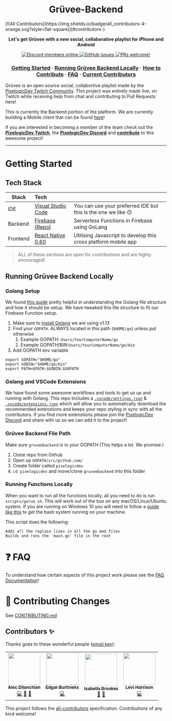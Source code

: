<h1 align="center">Grüvee-Backend</h1>
<!-- ALL-CONTRIBUTORS-BADGE:START - Do not remove or modify this section -->
[![All Contributors](https://img.shields.io/badge/all_contributors-4-orange.svg?style=flat-square)](#contributors-)
<!-- ALL-CONTRIBUTORS-BADGE:END -->
<p align="center">
  <strong>Let's get Grüvee with a new social, collaborative playlist for iPhone and Android</strong>
</p>

<p align="center">
    <a href="https://discordapp.com/invite/8NFtvp5">
        <img src="https://img.shields.io/discord/391635862959554561?label=Discord" alt="Discord members online" />
    </a>
    <a href="https://github.com/pixelogicdev/gruvee">
        <img alt="GitHub issues" src="https://img.shields.io/github/issues/pixelogicdev/gruveebackend">
    </a>
    <a href="#-how-to-contribute">
        <img src="https://img.shields.io/badge/PRs-welcome-brightgreen.svg" alt="PRs welcome!" />
    </a>
</p>

<h3 align="center">
 <a href="#getting-started">Getting Started</a>
  <span> · </span>
  <a href="#running-grüvee-backend-locally">Running Grüvee Backend Locally</a>
  <span> · </span>
  <a href="README-Support/CONTRIBUTING.md#-how-to-contribute">How to Contribute</a>
  <span> · </span>
  <a href="README-Support/FAQ.md">FAQ</a>
  <span> · </span>
  <a href="README-Support/CONTRIBUTING.md#-current-contributors">Current Contributors</a>
</h3>

Grüvee is an open source social, collabortive playlist made by the [PixelogicDev Twitch Community](https://twitch.tv/pixelogicdev). This project was entirely made live, on Twitch while receiving help from chat and contributing to Pull Requests here!

This is currently the Backend portion of the platform. We are currently building a Mobile client that can be found [here](https://github.com/PixelogicDev/Gruvee-Mobile)!

If you are interested in becoming a member of the team check out the **[PixelogicDev Twitch](https://twitch.tv/pixelogicdev)**, the **[PixelogicDev Discord](https://discord.gg/ubgX6T8)** and **[contribute](#-how-to-contribute)** to this awesome project!

---

# Getting Started

## Tech Stack

| Stack    | Tech                                                                                       |                                                                |
| -------- | :----------------------------------------------------------------------------------------- | :------------------------------------------------------------- |
| IDE      | [Visual Studio Code](https://code.visualstudio.com/)                                       | You can use your preferred IDE but this is the one we like 🙃  |
| Backend  | [Firebase (Repo)](https://github.com/PixelogicDev/Gruvee-Backend)                          | Serverless Functions in Firebase using GoLang                  |
| Frontend | [React Native 0.60](<[LinkToReactNative0.60](https://www.npmjs.com/package/react-native)>) | Utilising Javascript to develop this cross platform mobile app |

> ALL of these sections are open for contributions and are highly encouraged!

## Running Grüvee Backend Locally

### Golang Setup

We found [this guide](https://www.digitalocean.com/community/tutorials/understanding-the-gopath) pretty helpful in understanding the Golang file structure and how it should be setup. We have tweaked this file structure to fit our Firebase Function setup.

1. Make sure to [install Golang](https://golang.org/dl/) we are using v1.13
2. Find your `GOPATH`. ALWAYS located in this path (`$HOME/go`) unless put otherwise
   1. Example GOPATH: `Users/YourComputerName/go`
   2. Example GOPATH/BIN:`Users/YourComputerName/go/bin`
3. Add GOPATH env variable

```
export GOPATH="$HOME/go"
export GOBIN="$HOME/go/bin"
export PATH=$PATH:$GOBIN:$GOPATH
```

### Golang and VSCode Extensions

We have found some awesome workflows and tools to get us up and running with Golang. This repo includes a [`.vscode/settings.json`](.vscode/settings.json) & [`.vscode/extensions.json`](.vscode/extensions.json) which will allow you to automatically download the recommended extenstions and keeps your repo styling in sync with all the contributors. If you find more extenstions please join the [PixelogicDev Discord](https://discordapp.com/invite/8NFtvp5) and share with us so we can add it to the project!

### Grüvee Backend File Path

Make sure `gruveebackend` is in your GOPATH (This helps a lot. We promise.)

1.  Clone repo from Github
2.  Open up `GOPATH/src/github.com/`
3.  Create folder called `pixelogicdev`
4.  `cd pixelogicdev` and move/clone `gruveebackend` into this folder

### Running Functions Locally

When you want to run all the functions locally, all you need to do is run `scripts/gorun.sh`. This will work out of the box on any macOS/Linux/Ubuntu system. If you are running on Windows 10 you will need to follow a [guide like this](https://www.howtogeek.com/249966/how-to-install-and-use-the-linux-bash-shell-on-windows-10/) to get the bash system running on your machine.

This script does the following:

```
Adds all the replace lines in all the go mod files
Builds and runs the `main.go` file in the root
```

# ❓ FAQ

To understand how certain aspects of this project work please see the [FAQ Documentation](README-Support/FAQ.md)!

# 🤘 Contributing Changes

See [CONTRIBUTING.md](README-Support/CONTRIBUTING.md)

## Contributors ✨

Thanks goes to these wonderful people ([emoji key](https://allcontributors.org/docs/en/emoji-key)):

<!-- ALL-CONTRIBUTORS-LIST:START - Do not remove or modify this section -->
<!-- prettier-ignore-start -->
<!-- markdownlint-disable -->
<table>
  <tr>
    <td align="center"><a href="https://github.com/adilanchian"><img src="https://avatars0.githubusercontent.com/u/13204620?v=4" width="100px;" alt=""/><br /><sub><b>Alec Dilanchian</b></sub></a><br /><a href="https://github.com/PixelogicDev/gruveebackend/commits?author=adilanchian" title="Code">💻</a> <a href="#maintenance-adilanchian" title="Maintenance">🚧</a> <a href="https://github.com/PixelogicDev/gruveebackend/commits?author=adilanchian" title="Documentation">📖</a></td>
    <td align="center"><a href="https://edburtnieks.me"><img src="https://avatars0.githubusercontent.com/u/47947787?v=4" width="100px;" alt=""/><br /><sub><b>Edgar Burtnieks</b></sub></a><br /><a href="https://github.com/PixelogicDev/gruveebackend/commits?author=edburtnieks" title="Code">💻</a></td>
    <td align="center"><a href="https://github.com/isabellabrookes"><img src="https://avatars1.githubusercontent.com/u/12928252?v=4" width="100px;" alt=""/><br /><sub><b>Isabella Brookes</b></sub></a><br /><a href="https://github.com/PixelogicDev/gruveebackend/commits?author=isabellabrookes" title="Documentation">📖</a> <a href="#maintenance-isabellabrookes" title="Maintenance">🚧</a></td>
    <td align="center"><a href="https://github.com/LeviHarrison"><img src="https://avatars3.githubusercontent.com/u/54278938?v=4" width="100px;" alt=""/><br /><sub><b>Levi Harrison</b></sub></a><br /><a href="https://github.com/PixelogicDev/gruveebackend/commits?author=LeviHarrison" title="Code">💻</a></td>
  </tr>
</table>

<!-- markdownlint-enable -->
<!-- prettier-ignore-end -->
<!-- ALL-CONTRIBUTORS-LIST:END -->

This project follows the [all-contributors](https://github.com/all-contributors/all-contributors) specification. Contributions of any kind welcome!